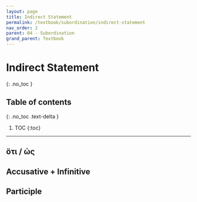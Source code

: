 ```yaml
---
layout: page
title: Indirect Statement
permalink: /textbook/subordination/indirect-statement
nav_order: 2
parent: 04 - Subordination
grand_parent: Textbook
---
```


# Indirect Statement
{: .no_toc }

## Table of contents
{: .no_toc .text-delta }

1. TOC
{:toc}

***

## ὅτι / ὡς

## Accusative + Infinitive

## Participle
